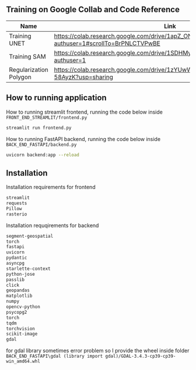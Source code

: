 ## Training on Google Collab and Code Reference

| Name | Link |
| ------ | ------ |
| Training UNET | https://colab.research.google.com/drive/1apZ_ONt5VLUbEXI-jWcDxdXlTDLlllLw?authuser=1#scrollTo=BrPNLCTVPwBE |
| Training SAM | https://colab.research.google.com/drive/1SDHMyp0Ok9lzHXt0IU_r74JOwi9k9Bb4?authuser=1 |
| Regularization Polygon | https://colab.research.google.com/drive/1zYUwW00G5N9FOCrAPJAcqQKD9-58AyzK?usp=sharing |

## How to running application

How to running streamlit frontend, running the code below inside `FRONT_END_STREAMLIT/frontend.py`

```sh
streamlit run frontend.py
```

How to running FastAPI backend, running the code below inside `BACK_END_FASTAPI/backend.py`

```sh
uvicorn backend:app --reload
```

## Installation

Installation requirements for frontend
```sh
streamlit
requests
Pillow
rasterio
```

Installation requqirements for backend

```sh
segment-geospatial
torch
fastapi
uvicorn
pydantic
asyncpg
starlette-context
python-jose
passlib
click
geopandas
matplotlib
numpy
opencv-python
psycopg2
torch
tqdm
torchvision
scikit-image
gdal
```

for gdal library sometimes error problem so I provide the wheel inside folder `BACK_END_FASTAPI\gdal (library import gdal)/GDAL-3.4.3-cp39-cp39-win_amd64.whl`

